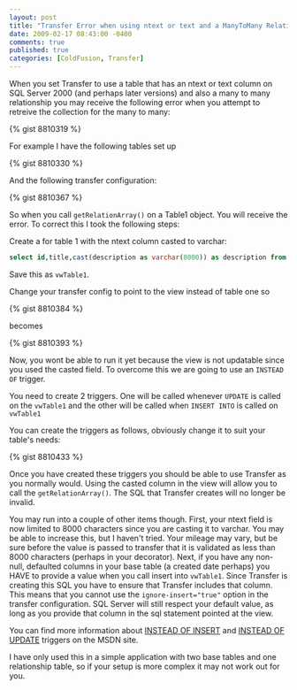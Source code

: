 ```yaml
---
layout: post
title: "Transfer Error when using ntext or text and a ManyToMany Relationship"
date: 2009-02-17 08:43:00 -0400
comments: true
published: true
categories: [ColdFusion, Transfer]
---
```


When you set Transfer to use a table that has an ntext or text column on SQL Server 2000 (and perhaps later versions) and also a many to many relationship you may receive the following error when you attempt to retreive the collection for the many to many:

{% gist 8810319 %}

For example I have the following tables set up

{% gist 8810330 %}

And the following transfer configuration:

{% gist 8810367 %}

So when you call `getRelationArray()` on a Table1 object.  You will receive the error.  To correct this I took the following steps:

Create a for table 1 with the ntext column casted to varchar:

``` sql
select id,title,cast(description as varchar(8000)) as description from table1
```

Save this as `vwTable1`.

Change your transfer config to point to the view instead of table one so	

{% gist 8810384 %}

becomes

{% gist 8810393 %}

Now, you wont be able to run it yet because the view is not updatable since you used the casted field.  To overcome this we are going to use an `INSTEAD OF` trigger.

You need to create 2 triggers.  One will be called whenever `UPDATE` is called on the `vwTable1` and the other will be called when `INSERT INTO` is called on `vwTable1`

You can create the triggers as follows, obviously change it to suit your table's needs:

{% gist 8810433 %}

Once you have created these triggers you should be able to use Transfer as you normally would.  Using the casted column in the view will allow you to call the `getRelationArray()`.  The SQL that Transfer creates will no longer be invalid.

You may run into a couple of other items though.  First, your ntext field is now 
limited to 8000 characters since you are casting it to varchar.  You may 
be able to increase this, but I haven't tried.  Your mileage may vary, 
but be sure before the value is passed to transfer that it is validated 
as less than 8000 characters (perhaps in your decorator).  Next, if you 
have any non-null, defaulted columns in your base table (a created date 
perhaps) you HAVE to provide a value when you call insert into `vwTable1`.
Since Transfer is creating this SQL you have to ensure that Transfer 
includes that column.  This means that you cannot use the 
`ignore-insert="true"` option in the transfer configuration.  SQL Server 
will still respect your default value, as long as you provide that 
column in the sql statement pointed at the view.

You can find more information about [INSTEAD OF INSERT](http://msdn.microsoft.com/en-us/library/aa214478\(SQL.80\).aspx) and [INSTEAD OF UPDATE](http://msdn.microsoft.com/en-us/library/aa214430\(SQL.80\).aspx) triggers on the MSDN site.

I have only used this in a simple application with two base tables and one relationship table, so if your setup is more complex it may not work out for you.
